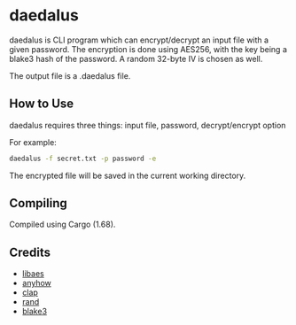 # daedalus
daedalus is CLI program which can encrypt/decrypt an input file with a given password. The encryption is done using AES256, with the key being a blake3 hash of the password. A random 32-byte IV is chosen as well.

The output file is a .daedalus file.

## How to Use
daedalus requires three things: input file, password, decrypt/encrypt option

For example:

```bash
daedalus -f secret.txt -p password -e
```

The encrypted file will be saved in the current working directory.

## Compiling

Compiled using Cargo (1.68).

## Credits

* [libaes](https://github.com/keepsimple1/libaes)
* [anyhow](https://github.com/dtolnay/anyhow)
* [clap](https://github.com/clap-rs/clap)
* [rand](https://github.com/rust-random/rand)
* [blake3](https://github.com/BLAKE3-team/BLAKE3)
